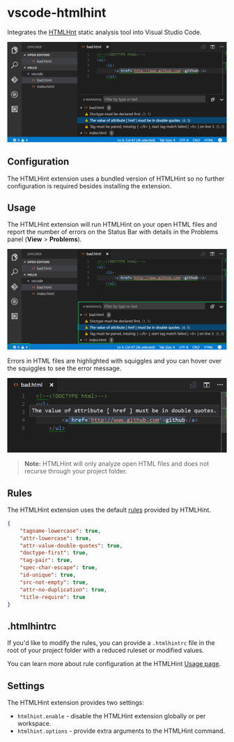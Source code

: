 # vscode-htmlhint

Integrates the [HTMLHnt](https://github.com/yaniswang/HTMLHint) static analysis tool into Visual Studio Code.

![hero](images/hero.png)

## Configuration

The HTMLHint extension uses a bundled version of HTMLHint so no further configuration is required besides installing the extension.

## Usage

The HTMLHint extension will run HTMLHint on your open HTML files and report the number of errors on the Status Bar with details in the Problems panel (**View** > **Problems**).

![status bar](images/status-bar.png)

Errors in HTML files are highlighted with squiggles and you can hover over the squiggles to see the error message.

![hover](images/hover.png)

>**Note:** HTMLHint will only analyze open HTML files and does not recurse through your project folder.

## Rules

The HTMLHint extension uses the default [rules](https://github.com/yaniswang/HTMLHint/wiki/Usage#about-rules) provided by HTMLHint.

```json
{
    "tagname-lowercase": true,
    "attr-lowercase": true,
    "attr-value-double-quotes": true,
    "doctype-first": true,
    "tag-pair": true,
    "spec-char-escape": true,
    "id-unique": true,
    "src-not-empty": true,
    "attr-no-duplication": true,
    "title-require": true
}
```

## .htmlhintrc

If you'd like to modify the rules, you can provide a `.htmlhintrc` file in the root of your project folder with a reduced ruleset or modified values.

You can learn more about rule configuration at the HTMLHint [Usage page](https://github.com/yaniswang/HTMLHint/wiki/Usage#cli).

## Settings

The HTMLHint extension provides two settings:

* `htmlhint.enable` - disable the HTMLHint extension globally or per workspace.
* `htmlhint.options` - provide extra arguments to the HTMLHint command.